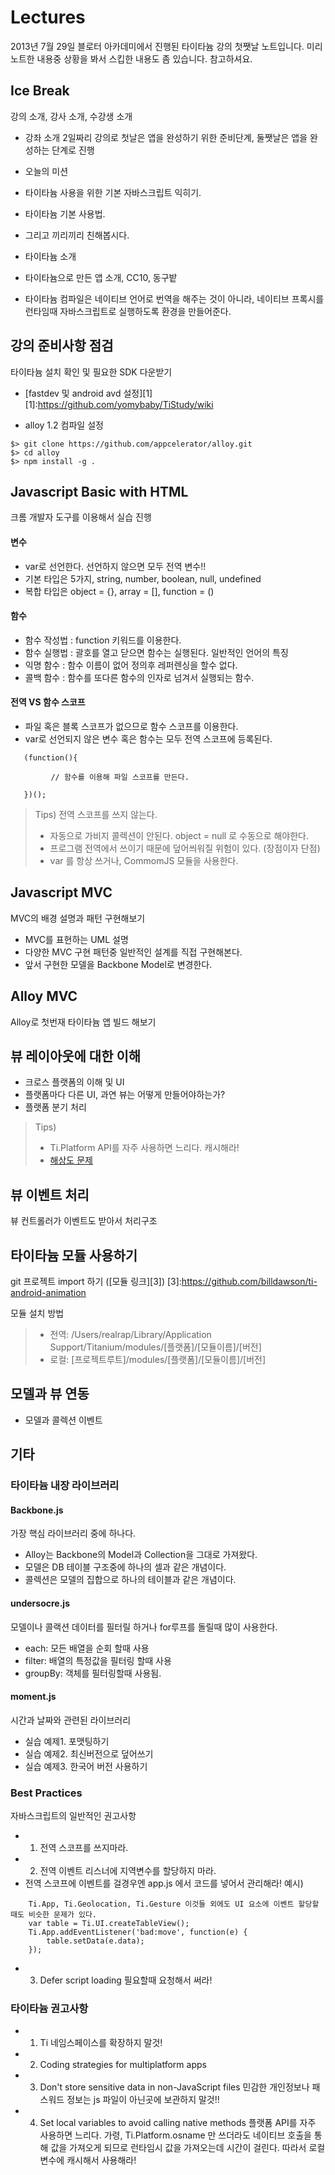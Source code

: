 Lectures
========
2013년 7월 29일 블로터 아카데미에서 진행된 타이타늄 강의 첫쨋날 노트입니다. 
미리 노트한 내용중 상황을 봐서 스킵한 내용도 좀 있습니다. 참고하셔요. 


## Ice Break
강의 소개, 강사 소개, 수강생 소개 

- 강좌 소개 
 2일짜리 강의로 첫날은 앱을 완성하기 위한 준비단계, 둘쨋날은 앱을 완성하는 단계로 진행 

- 오늘의 미션 
 - 타이타늄 사용을 위한 기본 자바스크립트 익히기.
 - 타이타늄 기본 사용법.
 - 그리고 끼리끼리 친해봅시다.

- 타이타늄 소개
 - 타이타늄으로 만든 앱 소개, CC10, 동구밭 
 - 타이타늄 컴파일은 네이티브 언어로 번역을 해주는 것이 아니라, 네이티브 프록시를 런타임때 자바스크립트로 실행하도록 환경을 만들어준다.

## 강의 준비사항 점검
타이타늄 설치 확인 및 필요한 SDK 다운받기

- [fastdev 및 android avd 설정][1]
[1]:https://github.com/yomybaby/TiStudy/wiki
       
- alloy 1.2 컴파일 설정
```
$> git clone https://github.com/appcelerator/alloy.git
$> cd alloy
$> npm install -g .
```

## Javascript Basic with HTML
크롬 개발자 도구를 이용해서 실습 진행

#### 변수
- var로 선언한다. 선언하지 않으면 모두 전역 변수!! 
- 기본 타입은 5가지, string, number, boolean, null, undefined
- 복합 타입은 object = {}, array = [], function = () 
 
#### 함수
- 함수 작성법 : function 키워드를 이용한다. 
- 함수 실행법 : 괄호를 열고 닫으면 함수는 실행된다. 일반적인 언어의 특징
- 익명 함수 : 함수 이름이 없어 정의후 레퍼렌싱을 할수 없다. 
- 콜백 함수 : 함수를 또다른 함수의 인자로 넘겨서 실행되는 함수.

#### 전역 VS 함수 스코프
- 파일 혹은 블록 스코프가 없으므로 함수 스코프를 이용한다. 
- var로 선언되지 않은 변수 혹은 함수는 모두 전역 스코프에 등록된다. 

```
   (function(){ 
   
 	   	 // 함수를 이용해 파일 스코프를 만든다. 
 	
   })();
```

> Tips) 전역 스코프를 쓰지 않는다.
> - 자동으로 가비지 콜렉션이 안된다. object = null 로 수동으로 해야한다. 
> - 프로그램 전역에서 쓰이기 때문에 덮어씌워질 위험이 있다. (장점이자 단점)
> - var 를 항상 쓰거나, CommomJS 모듈을 사용한다.
  

## Javascript MVC 
MVC의 배경 설명과 패턴 구현해보기

* MVC를 표현하는 UML 설명
* 다양한 MVC 구현 패턴중 일반적인 설계를 직접 구현해본다.  
* 앞서 구현한 모델을 Backbone Model로 변경한다. 
  
  
## Alloy MVC
Alloy로 첫번재 타이타늄 앱 빌드 해보기

## 뷰 레이아웃에 대한 이해
* 크로스 플랫폼의 이해 및 UI 
* 플랫폼마다 다른 UI, 과연 뷰는 어떻게 만들어야하는가?
* 플랫폼 분기 처리 

> Tips) 
> - Ti.Platform API를 자주 사용하면 느리다. 캐시해라!
> - [해상도 문제][2]

[2]:http://oniz.tistory.com/114
  

## 뷰 이벤트 처리 
뷰 컨트롤러가 이벤트도 받아서 처리구조


## 타이타늄 모듈 사용하기 
git 프로젝트 import 하기 ([모듈 링크][3])
[3]:https://github.com/billdawson/ti-android-animation
  
모듈 설치 방법 
> - 전역: /Users/realrap/Library/Application Support/Titanium/modules/[플랫폼]/[모듈이름]/[버전]
> - 로컬: [프로젝트루트]/modules/[플랫폼]/[모듈이름]/[버전]


## 모델과 뷰 연동 
- 모델과 콜렉션 이벤트 

## 기타 
### 타이타늄 내장 라이브러리 
#### Backbone.js 
가장 핵심 라이브러리 중에 하나다. 

- Alloy는 Backbone의 Model과 Collection을 그대로 가져왔다. 
- 모델은 DB 테이블 구조중에 하나의 셀과 같은 개념이다.
- 콜렉션은 모델의 집합으로 하나의 테이블과 같은 개념이다. 


#### undersocre.js 
모델이나 콜랙션 데이터를 필터릴 하거나 for루프를 돌릴때 많이 사용한다. 
- each: 모든 배열을 순회 할때 사용
- filter: 배열의 특정값을 필터링 할때 사용
- groupBy: 객체를 필터링할때 사용됨.

#### moment.js 
시간과 날짜와 관련된 라이브러리 

- 실습 예제1. 포맷팅하기 
- 실습 예제2. 최신버전으로 덮어쓰기 
- 실습 예제3. 한국어 버전 사용하기


### Best Practices
자바스크립트의 일반적인 권고사항

* 1) 전역 스코프를 쓰지마라. 
* 2) 전역 이벤트 리스너에 지역변수를 할당하지 마라. 
* 전역 스코프에 이벤트를 걸경우엔 app.js 에서 코드를 넣어서 관리해라!
  예시)
```
    Ti.App, Ti.Geolocation, Ti.Gesture 이것들 외에도 UI 요소에 이벤트 할당할때도 비슷한 문제가 있다.
    var table = Ti.UI.createTableView();
    Ti.App.addEventListener('bad:move', function(e) {
        table.setData(e.data);
    });
```
* 3) Defer script loading
  필요할때 요청해서 써라! 
 
### 타이타늄 권고사항
* 1) Ti 네임스페이스를 확장하지 말것!
* 2) Coding strategies for multiplatform apps
* 3) Don't store sensitive data in non-JavaScript files
   민감한 개인정보나 패스워드 정보는 js 파일이 아닌곳에 보관하지 말것!! 
* 4) Set local variables to avoid calling native methods
  플랫폼 API를 자주 사용하면 느리다. 가령, Ti.Platform.osname 만 쓰더라도 네이티브 호출을 통해 값을 가져오게 되므로 런타임시 값을 가져오는데 시간이 걸린다. 따라서 로컬 변수에 캐시해서 사용해라!
 
